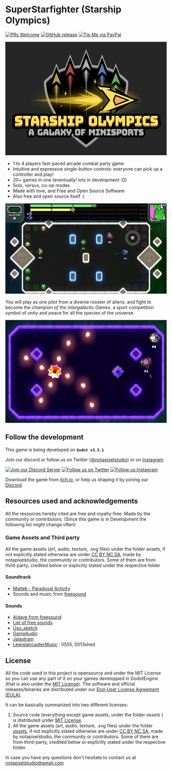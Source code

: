 # SuperStarfighter (Starship Olympics)
[![PRs Welcome](https://img.shields.io/badge/PRs-welcome-brightgreen.svg?style=flat-square)](http://makeapullrequest.com)
[![GitHub release](https://img.shields.io/github/release/notapixelstudio/superstarfighter.svg)](https://gitHub.com/notapixelstudio/superstarfighter/tags/)
[![Tip Me via PayPal](https://img.shields.io/badge/PayPal-tip%20me-green.svg?logo=paypal)](https://www.paypal.me/notapixelstudio)
<!-- [![GitHub commits](https://img.shields.io/github/commits-since/notapixelstudio/superstarfighter/v0.2-alpha.svg)](https://GitHub.com/notapixelstudio/superstarfighter/commit/) -->

<a href="https://notapixel.itch.io/superstarfighter"><img src="img/logo1.jpg"/></a>

- 1 to 4 players fast-paced arcade combat party game
- Intuitive and expressive single-button controls: everyone can pick up a controller and play!
- 20+ games in one (eventually! lots in development :D)
- Solo, versus, co-op modes
- Made with love, and Free and Open Source Software
- Also free and open source itself :)


<a href="https://notapixel.itch.io/superstarfighter"><img src="img/gameplay.jpg"/></a>

You will play as one pilot from a diverse rooster of aliens, and fight to become the <i>champion of the intergalactic Games</i>, a sport competition symbol of unity and peace for all the species of the universe.



<a href="https://notapixel.itch.io/superstarfighter"><img src="img/gameplay2.jpg"/></a>

## Follow the development

This game is being developed on **`Godot v3.5.1`** 

Join our discord or follow us on Twitter ([@notapixelstudio](https://twitter.com/notapixelstudio)) or on [Instagram](https://instagram.com/notapixelstudio) 

[<img src="https://img.itch.zone/aW1nLzIyNTU1MDkucG5n/original/z9chy2.png" alt="Join our Discord Server" title="Join our Discord Server">]( https://discord.gg/tchr6qpj59) [<img src="https://img.itch.zone/aW1nLzIyNTU1MDgucG5n/original/I6PXjA.png" alt="Follow us on Twitter" title="Follow us on Twitter">](https://twitter.com/notapixelstudio) [<img src="https://img.itch.zone/aW1nLzI2ODI2MjkucG5n/original/6qfdLm.png" alt="Follow us Instagram" title="Follow us on Instagram">](https://instagram.com/notapixelstudio)

Download the game from [itch.io](https://notapixel.itch.io/superstarfighter), or help us shaping it by joining our [Discord](https://discord.gg/tchr6qpj59).

## Resources used and acknowledgements

All the resources hereby cited are free and royalty-free. Made by the community or contributors.
(Since this game is in Development the following list might change often)

### Game Assets and Third party

All the game assets (art, audio, texture, .svg files) under the folder assets, if not explicitly stated otherwise are under [CC BY NC SA](https://creativecommons.org/licenses/by-nc-sa/2.0/), made by notapixelstudio, the community or contributors. Some of them are from third-party, credited below or explicitly stated under the respective folder

#### Soundtrack

- [Mattek - Paradoxal Activity](https://soundcloud.com/themattek/mattek-paradoxal-activity)
- Sounds and music from [freesound](https://freesound.org/people/salvob41/downloaded_sounds)

#### Sounds

- [Aidave from freesound](https://freesound.org/people/aidave/downloaded_sounds)
- [List of free sounds](https://v-play.net/game-resources/16-sites-featuring-free-game-sounds)
- [Uso_sketch](https://freesound.org/people/uso_sketch/sounds/443865)
- [GameAudio](https://freesound.org/people/GameAudio/packs/13940/)
- [Jalastram](https://freesound.org/people/jalastram/packs/17801)
- [LewislancasterMusic](https://soundcloud.com/lewislancastermusic) : 0555, 0013shed


## License

All the code used in this project is opensource and under the MIT License so you can use any part of it on your games developped in GodotEngine (that is also under the [MIT License](https://godotengine.org/license)). The software and official releases/binaries are distributed under our [End-User License Agreement (EULA)](LICENSE_software.txt).

It can be basically summarized into two different licenses:

1. Source code (everything except game assets, under the folder _assets_ ) is distributed under [MIT License](LICENSE_source_code.txt). 
2. All the game assets (art, audio, texture, .svg files) under the folder [_assets_](LICENSE_assets.txt), if not explicitly stated otherwise are under [CC BY NC SA](https://creativecommons.org/licenses/by-nc-sa/2.0/), made by notapixelstudio, the community or contributors. Some of them are from third-party, credited below or explicitly stated under the respective folder.     

In case you have any questions don't hesitate to contact us at notapixelstudio@gmail.com 
